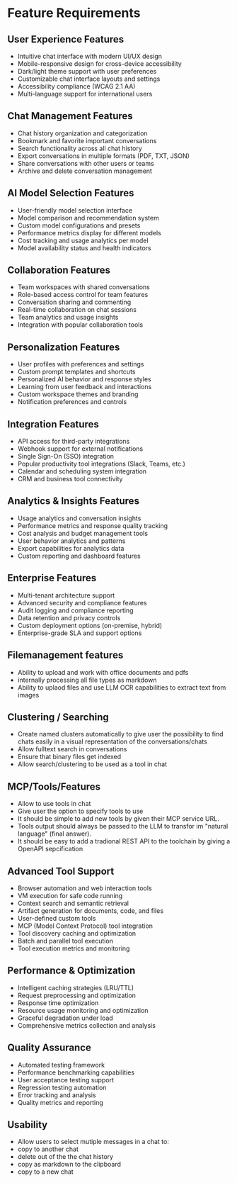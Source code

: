 # Feature Requirements

## User Experience Features
- Intuitive chat interface with modern UI/UX design
- Mobile-responsive design for cross-device accessibility
- Dark/light theme support with user preferences
- Customizable chat interface layouts and settings
- Accessibility compliance (WCAG 2.1 AA)
- Multi-language support for international users

## Chat Management Features
- Chat history organization and categorization
- Bookmark and favorite important conversations
- Search functionality across all chat history
- Export conversations in multiple formats (PDF, TXT, JSON)
- Share conversations with other users or teams
- Archive and delete conversation management

## AI Model Selection Features
- User-friendly model selection interface
- Model comparison and recommendation system
- Custom model configurations and presets
- Performance metrics display for different models
- Cost tracking and usage analytics per model
- Model availability status and health indicators

## Collaboration Features
- Team workspaces with shared conversations
- Role-based access control for team features
- Conversation sharing and commenting
- Real-time collaboration on chat sessions
- Team analytics and usage insights
- Integration with popular collaboration tools

## Personalization Features
- User profiles with preferences and settings
- Custom prompt templates and shortcuts
- Personalized AI behavior and response styles
- Learning from user feedback and interactions
- Custom workspace themes and branding
- Notification preferences and controls

## Integration Features
- API access for third-party integrations
- Webhook support for external notifications
- Single Sign-On (SSO) integration
- Popular productivity tool integrations (Slack, Teams, etc.)
- Calendar and scheduling system integration
- CRM and business tool connectivity

## Analytics & Insights Features
- Usage analytics and conversation insights
- Performance metrics and response quality tracking
- Cost analysis and budget management tools
- User behavior analytics and patterns
- Export capabilities for analytics data
- Custom reporting and dashboard features

## Enterprise Features
- Multi-tenant architecture support
- Advanced security and compliance features
- Audit logging and compliance reporting
- Data retention and privacy controls
- Custom deployment options (on-premise, hybrid)
- Enterprise-grade SLA and support options

## Filemanagement features
- Ability to upload and work with office documents and pdfs 
- internally processing all file types as markdown
- Ability to uplaod files and use LLM OCR capabilities to extract text from images

## Clustering / Searching
- Create named clusters automatically to give user the possibility to find chats easily in a visual representation of the conversations/chats
- Allow fulltext search in conversations
- Ensure that binary files get indexed
- Allow search/clustering to be used as a tool in chat

## MCP/Tools/Features
- Allow to use tools in chat
- Give user the option to specify tools to use 
- It should be simple to add new tools by given their MCP service URL.
- Tools output should always be passed to the LLM to transfor im "natural language" (final answer).
- It should be easy to add a tradional REST API to the toolchain by giving a OpenAPI sepcification

## Advanced Tool Support
- Browser automation and web interaction tools
- VM execution for safe code running
- Context search and semantic retrieval
- Artifact generation for documents, code, and files
- User-defined custom tools
- MCP (Model Context Protocol) tool integration
- Tool discovery caching and optimization
- Batch and parallel tool execution
- Tool execution metrics and monitoring

## Performance & Optimization
- Intelligent caching strategies (LRU/TTL)
- Request preprocessing and optimization
- Response time optimization
- Resource usage monitoring and optimization
- Graceful degradation under load
- Comprehensive metrics collection and analysis

## Quality Assurance
- Automated testing framework
- Performance benchmarking capabilities
- User acceptance testing support
- Regression testing automation
- Error tracking and analysis
- Quality metrics and reporting

## Usability
- Allow users to select mutiple messages in a chat to:
 - copy to another chat
 - delete out of the the chat history
 - copy as markdown to the clipboard
 - copy to a new chat
